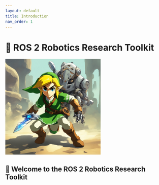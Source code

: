 ```yaml
---
layout: default
title: Introduction
nav_order: 1
---
```


# 🤖 ROS 2 Robotics Research Toolkit

<img src="./assets/index/link_robotics.jpeg" height=300/>


## 👋 Welcome to the ROS 2 Robotics Research Toolkit


